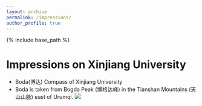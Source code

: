 ```yaml
---
layout: archive
permalink: /impressions/
author_profile: true
---
```


{% include base_path %}

Impressions on Xinjiang University
======
* Boda(博达) Compass of Xinjiang University
* Boda is taken from Bogda Peak (博格达峰) in the Tianshan Mountains (天山山脉) east of Urumqi.
![](/images/Graphical_Abstract.jpg)
